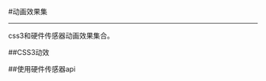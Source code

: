 #动画效果集


---

css3和硬件传感器动画效果集合。

##CSS3动效
  
  <div class="jsmodule-content">
      <ul id="cssCase" class="cwf-list">
      </ul>        
  </div>
  
##使用硬件传感器api

  <div class="js-module-content">
      <ul id="apiCase" class="cwf-list">              
      </ul>        
  </div>

<script id="csscase-template" type="text/x-handlebars-template">
  {{#each csscase}}
    <li>
      <div class="pic">
          <img alt="" src="{{pic}}" width="160" />
      </div>
      <div class="cwfqr" data-url="{{url}}">
        <a href="{{url}}" target="_blank">
        <div class="qr"></div>
        </a>
      </div>
      <div class="desc">
        <div class="tit">{{tit}}</div>
        <div class="author">来自{{author}}</div>
      </div>
    </li>
  {{/each}}
</script>

<script id="apicase-template" type="text/x-handlebars-template">
  {{#each apicase}}
    <li>
      <div class="pic">
          <img alt="" src="{{pic}}" width="160" />
      </div>
      <div class="cwfqr" data-url="{{url}}">
        <a href="{{url}}" target="_blank">
        <div class="qr"></div>
        </a>
      </div>
      <div class="desc">
        <div class="tit">{{tit}}</div>
        <div class="author">来自{{author}}</div>
      </div>
    </li>
  {{/each}}
</script>

<script type="text/javascript">
  window.jQuery = window.$ = jQuery;
  $(document).ready(function() {

    var casedata ={ 
        csscase: [], 
        apicase: []
        };
    var cssTemplate,apiTemplate;

    var jqxhr = $.getJSON("../static/data.json", function(data) {
        casedata.csscase = data.csscase;
        casedata.apicase = data.apicase;
        cssTemplate = Handlebars.compile($("#csscase-template").html());
        apiTemplate = Handlebars.compile($("#apicase-template").html());
    })
    .success(function() {
        $('#cssCase').html(cssTemplate(casedata));
        $('#apiCase').html(apiTemplate(casedata));
    })
    .error(function() { alert("error"); })
    .complete(function() {
        $(".cwfqr").each(function(index,el){
          var url=$(el).attr("data-url");
          $(this).find(".qr").qrcode(url);
        });
    });   
  });
</script>
